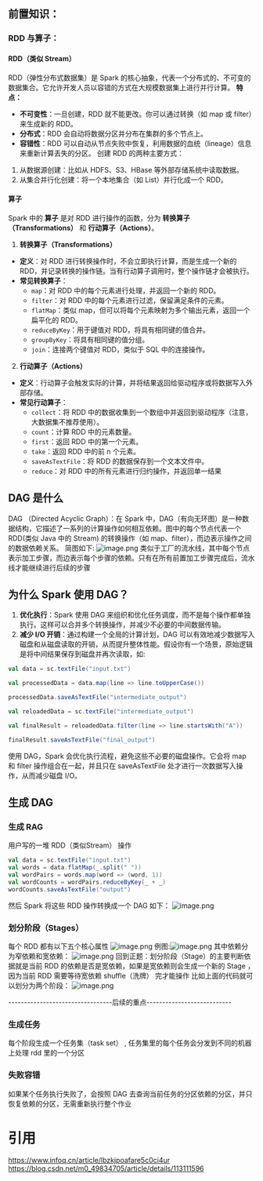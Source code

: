 ## 前置知识：
### RDD 与算子：
#### RDD（类似 Stream）
RDD（弹性分布式数据集）是 Spark 的核心抽象，代表一个分布式的、不可变的数据集合。它允许开发人员以容错的方式在大规模数据集上进行并行计算。
**特点：**
- **不可变性**：一旦创建，RDD 就不能更改。你可以通过转换（如 map 或 filter）来生成新的 RDD。
- **分布式**：RDD 会自动将数据分区并分布在集群的多个节点上。
- **容错性**：RDD 可以自动从节点失败中恢复，利用数据的血统（lineage）信息来重新计算丢失的分区。
创建 RDD 的两种主要方式：
1. 从数据源创建：比如从 HDFS、S3、HBase 等外部存储系统中读取数据。
2. 从集合并行化创建：将一个本地集合（如 List）并行化成一个 RDD。
#### 算子
Spark 中的 **算子** 是对 RDD 进行操作的函数，分为 **转换算子（Transformations）** 和 **行动算子（Actions）**。
1. **转换算子（Transformations）**
- **定义**：对 RDD 进行转换操作时，不会立即执行计算，而是生成一个新的 RDD，并记录转换的操作链。当有行动算子调用时，整个操作链才会被执行。
- **常见转换算子**：
  - `map`：对 RDD 中的每个元素进行处理，并返回一个新的 RDD。
  - `filter`：对 RDD 中的每个元素进行过滤，保留满足条件的元素。
  - `flatMap`：类似 map，但可以将每个元素映射为多个输出元素，返回一个扁平化的 RDD。
  - `reduceByKey`：用于键值对 RDD，将具有相同键的值合并。
  - `groupByKey`：将具有相同键的值分组。
  - `join`：连接两个键值对 RDD，类似于 SQL 中的连接操作。
2. **行动算子（Actions）**
- **定义**：行动算子会触发实际的计算，并将结果返回给驱动程序或将数据写入外部存储。
- **常见行动算子**：
  - `collect`：将 RDD 中的数据收集到一个数组中并返回到驱动程序（注意，大数据集不推荐使用）。
  - `count`：计算 RDD 中的元素数量。
  - `first`：返回 RDD 中的第一个元素。
  - `take`：返回 RDD 中的前 n 个元素。
  - `saveAsTextFile`：将 RDD 的数据保存到一个文本文件中。
  - `reduce`：对 RDD 中的所有元素进行归约操作，并返回单一结果
## DAG 是什么
DAG （Directed Acyclic Graph）：在 Spark 中，DAG（有向无环图）是一种数据结构，它描述了一系列的计算操作如何相互依赖。图中的每个节点代表一个 RDD(类似 Java 中的 Stream) 的转换操作（如 map、filter），而边表示操作之间的数据依赖关系。
简图如下:
![image.png](https://upload-images.jianshu.io/upload_images/11859806-81e28a3cfe16f97b.png?imageMogr2/auto-orient/strip%7CimageView2/2/w/1240)
类似于工厂的流水线，其中每个节点表示加工步骤，而边表示每个步骤的依赖。只有在所有前置加工步骤完成后，流水线才能继续进行后续的步骤
## 为什么 Spark 使用 DAG？
1.  **优化执行**：Spark 使用 DAG 来组织和优化任务调度，而不是每个操作都单独执行。这样可以合并多个转换操作，并减少不必要的中间数据传输。
2.  **减少 I/O 开销**：通过构建一个全局的计算计划，DAG 可以有效地减少数据写入磁盘和从磁盘读取的开销，从而提升整体性能。假设你有一个场景，原始逻辑是将中间结果保存到磁盘并再次读取，如:
```scala
val data = sc.textFile("input.txt") 

val processedData = data.map(line => line.toUpperCase()) 

processedData.saveAsTextFile("intermediate_output")  

val reloadedData = sc.textFile("intermediate_output") 

val finalResult = reloadedData.filter(line => line.startsWith("A")) 

finalResult.saveAsTextFile("final_output")
```
使用 DAG，Spark 会优化执行流程，避免这些不必要的磁盘操作。它会将 map 和 filter 操作组合在一起，并且只在 saveAsTextFile 处才进行一次数据写入操作，从而减少磁盘 I/O。
## 生成 DAG
### 生成 RAG
用户写的一堆 RDD（类似Stream） 操作
```scala
val data = sc.textFile("input.txt") 
val words = data.flatMap(_.split(" ")) 
val wordPairs = words.map(word => (word, 1)) 
val wordCounts = wordPairs.reduceByKey(_ + _) 
wordCounts.saveAsTextFile("output")
```
然后 Spark 将这些 RDD 操作转换成一个 DAG 如下：
![image.png](https://upload-images.jianshu.io/upload_images/11859806-a92c08deda7936e6.png?imageMogr2/auto-orient/strip%7CimageView2/2/w/1240)
### 划分阶段（Stages）
每个 RDD 都有以下五个核心属性
![image.png](https://upload-images.jianshu.io/upload_images/11859806-3bb28520639fa031.png?imageMogr2/auto-orient/strip%7CimageView2/2/w/1240)
例图:![image.png](https://upload-images.jianshu.io/upload_images/11859806-207dbcdd9590de85.png?imageMogr2/auto-orient/strip%7CimageView2/2/w/1240)
其中依赖分为窄依赖和宽依赖：
![image.png](https://upload-images.jianshu.io/upload_images/11859806-efc5bf93b7b973ef.png?imageMogr2/auto-orient/strip%7CimageView2/2/w/1240)
回到正题：划分阶段（Stage）的主要判断依据就是当前 RDD 的依赖是否是宽依赖，如果是宽依赖则会生成一个新的 Stage ，因为当前 RDD 需要等待宽依赖 shuffle（洗牌） 完才能操作
比如上面的代码就可以划分为两个阶段：
![image.png](https://upload-images.jianshu.io/upload_images/11859806-5ecdc1c0ae11b2e5.png?imageMogr2/auto-orient/strip%7CimageView2/2/w/1240)

---------------------------------后续的重点---------------------------
### 生成任务
每个阶段生成一个任务集（task set） , 任务集里的每个任务会分发到不同的机器上处理 rdd 里的一个分区
### 失败容错
如果某个任务执行失败了，会按照 DAG 去查询当前任务的分区依赖的分区，并只恢复依赖的分区，无需重新执行整个作业

# 引用
https://www.infoq.cn/article/lbzkjpoafare5c0ci4ur
https://blog.csdn.net/m0_49834705/article/details/113111596

